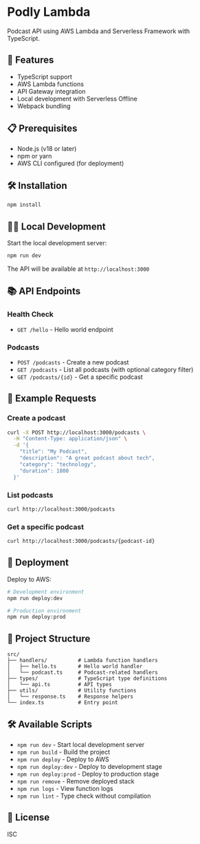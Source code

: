 # Podly Lambda

Podcast API using AWS Lambda and Serverless Framework with TypeScript.

## 🚀 Features

- TypeScript support
- AWS Lambda functions
- API Gateway integration
- Local development with Serverless Offline
- Webpack bundling

## 📋 Prerequisites

- Node.js (v18 or later)
- npm or yarn
- AWS CLI configured (for deployment)

## 🛠 Installation

```bash
npm install
```

## 🏃‍♂️ Local Development

Start the local development server:

```bash
npm run dev
```

The API will be available at `http://localhost:3000`

## 📚 API Endpoints

### Health Check

- `GET /hello` - Hello world endpoint

### Podcasts

- `POST /podcasts` - Create a new podcast
- `GET /podcasts` - List all podcasts (with optional category filter)
- `GET /podcasts/{id}` - Get a specific podcast

## 📝 Example Requests

### Create a podcast

```bash
curl -X POST http://localhost:3000/podcasts \
  -H "Content-Type: application/json" \
  -d '{
    "title": "My Podcast",
    "description": "A great podcast about tech",
    "category": "technology",
    "duration": 1800
  }'
```

### List podcasts

```bash
curl http://localhost:3000/podcasts
```

### Get a specific podcast

```bash
curl http://localhost:3000/podcasts/{podcast-id}
```

## 🚀 Deployment

Deploy to AWS:

```bash
# Development environment
npm run deploy:dev

# Production environment
npm run deploy:prod
```

## 📁 Project Structure

```
src/
├── handlers/          # Lambda function handlers
│   ├── hello.ts       # Hello world handler
│   └── podcast.ts     # Podcast-related handlers
├── types/             # TypeScript type definitions
│   └── api.ts         # API types
├── utils/             # Utility functions
│   └── response.ts    # Response helpers
└── index.ts           # Entry point
```

## 🛠 Available Scripts

- `npm run dev` - Start local development server
- `npm run build` - Build the project
- `npm run deploy` - Deploy to AWS
- `npm run deploy:dev` - Deploy to development stage
- `npm run deploy:prod` - Deploy to production stage
- `npm run remove` - Remove deployed stack
- `npm run logs` - View function logs
- `npm run lint` - Type check without compilation

## 📄 License

ISC
